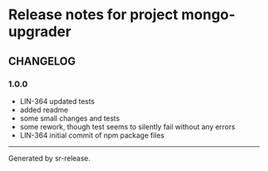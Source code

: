 # Release notes for project mongo-upgrader


CHANGELOG
---------

### 1.0.0

* LIN-364 updated tests
* added readme
* some small changes and tests
* some rework, though test seems to silently fail without any errors
* LIN-364 initial commit of npm package files


________

Generated by sr-release. 
